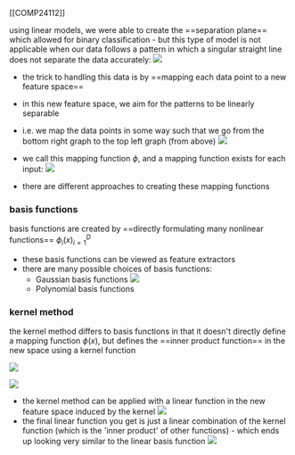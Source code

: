 [[COMP24112]]

using linear models, we were able to create the ==separation plane== which allowed for binary classification - but this type of model is not applicable when our data follows a pattern in which a singular straight line does not separate the data accurately:
![](https://i.imgur.com/0W1siFv.png)


- the trick to handling this data is by ==mapping each data point to a new feature space==
- in this new feature space, we aim for the patterns to be linearly separable
- i.e. we map the data points in some way such that we go from the bottom right graph to the top left graph (from above)
![](https://i.imgur.com/CB9MqLU.png)

- we call this mapping function $\phi$, and a mapping function exists for each input:
![](https://i.imgur.com/YTBFniW.png)

- there are different approaches to creating these mapping functions

### basis functions

basis functions are created by ==directly formulating many nonlinear functions== ${\phi_i(x)}^D_{i=1}$
- these basis functions can be viewed as feature extractors
- there are many possible choices of basis functions:
	- Gaussian basis functions
	 ![](https://i.imgur.com/KFRXMzt.png)
	 - Polynomial basis functions

### kernel method

the kernel method differs to basis functions in that it doesn't directly define a mapping function $\phi(x)$, but defines the ==inner product function== in the new space using a kernel function

![](https://i.imgur.com/3FByWCh.png)

![](https://i.imgur.com/iYT4ClP.png)


- the kernel method can be applied with a linear function in the new feature space induced by the kernel
![](https://i.imgur.com/Ztj18o2.png)
- the final linear function you get is just a linear combination of the kernel function (which is the 'inner product' of other functions) - which ends up looking very similar to the linear basis function
![](https://i.imgur.com/kzBAa0B.png)
